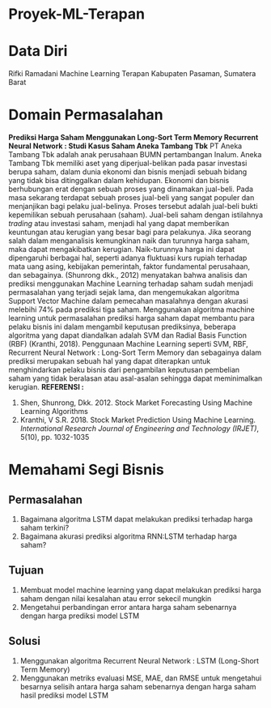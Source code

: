 # Proyek-ML-Terapan
# Data Diri
  Rifki Ramadani
  Machine Learning Terapan
  Kabupaten Pasaman, Sumatera Barat
  
# Domain Permasalahan
  **Prediksi Harga Saham Menggunakan Long-Sort Term Memory Recurrent Neural Network : Studi Kasus Saham Aneka Tambang Tbk**
  PT Aneka Tambang Tbk adalah anak perusahaan BUMN pertambangan Inalum. Aneka Tambang Tbk memiliki aset yang diperjual-belikan pada pasar investasi berupa saham, dalam dunia ekonomi dan bisnis menjadi sebuah bidang yang tidak bisa ditinggalkan dalam kehidupan. Ekonomi dan bisnis berhubungan erat dengan sebuah proses yang dinamakan jual-beli. Pada masa sekarang terdapat sebuah proses jual-beli yang sangat populer dan menjanjikan bagi pelaku jual-belinya. Proses tersebut adalah jual-beli bukti kepemilikan sebuah perusahaan (saham).
  Jual-beli saham dengan istilahnya *trading* atau investasi saham, menjadi hal yang dapat memberikan keuntungan atau kerugian yang besar bagi para pelakunya. Jika seorang salah dalam menganalisis kemungkinan naik dan turunnya harga saham, maka dapat mengakibatkan kerugian. Naik-turunnya harga ini dapat dipengaruhi berbagai hal, seperti adanya fluktuasi kurs rupiah terhadap mata uang asing, kebijakan pemerintah, faktor fundamental perusahaan, dan sebagainya.
  (Shunrong dkk., 2012) menyatakan bahwa analisis dan prediksi menggunakan Machine Learning terhadap saham sudah menjadi permasalahan yang terjadi sejak lama, dan mengemukakan algoritma Support Vector Machine dalam pemecahan masalahnya dengan akurasi melebihi 74% pada prediksi tiga saham.
Menggunakan algoritma machine learning untuk permasalahan prediksi harga saham dapat membantu para pelaku bisnis ini dalam mengambil keputusan prediksinya, beberapa algoritma yang dapat diandalkan adalah SVM dan Radial Basis Function (RBF) (Kranthi, 2018).
Penggunaan Machine Learning seperti SVM, RBF, Recurrent Neural Network : Long-Sort Term Memory dan sebagainya dalam prediksi merupakan sebuah hal yang dapat diterapkan untuk menghindarkan pelaku bisnis dari pengambilan keputusan pembelian saham yang tidak beralasan atau asal-asalan sehingga dapat meminimalkan kerugian.
**REFERENSI :**

1.   Shen, Shunrong, Dkk. 2012. Stock Market Forecasting Using Machine Learning Algorithms
2.   Kranthi, V S.R. 2018. Stock Market Prediction Using Machine Learning. *International Research Journal of Engineering and Technology (IRJET)*, 5(10), pp. 1032-1035 

# Memahami Segi Bisnis
  ## Permasalahan
1.   Bagaimana algoritma LSTM dapat melakukan prediksi terhadap harga saham terkini?
2.   Bagaimana akurasi prediksi algoritma RNN:LSTM terhadap harga saham?
  ## Tujuan
1.   Membuat model machine learning yang dapat melakukan prediksi harga saham dengan nilai kesalahan atau error sekecil mungkin
2.   Mengetahui perbandingan error antara harga saham sebenarnya dengan harga prediksi model LSTM
  ## Solusi
1.   Menggunakan algoritma Recurrent Neural Network : LSTM (Long-Short Term Memory)
2.   Menggunakan metriks evaluasi MSE, MAE, dan RMSE untuk mengetahui besarnya selisih antara harga saham sebenarnya dengan harga saham hasil prediksi model LSTM

